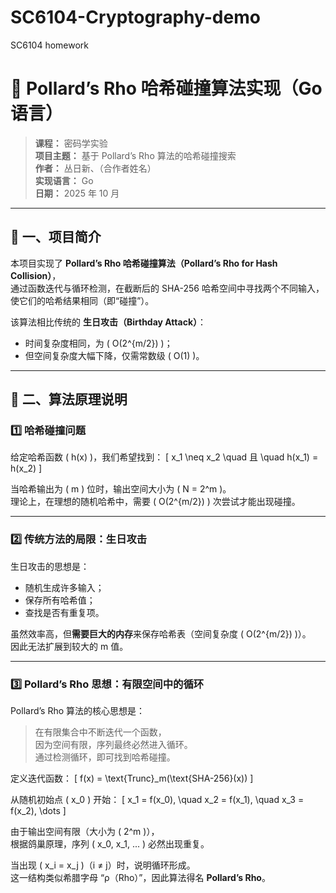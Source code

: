 # SC6104-Cryptography-demo
SC6104 homework
# 🧮 Pollard’s Rho 哈希碰撞算法实现（Go 语言）

> **课程：** 密码学实验  
> **项目主题：** 基于 Pollard’s Rho 算法的哈希碰撞搜索  
> **作者：** 丛日新、（合作者姓名）  
> **实现语言：** Go  
> **日期：** 2025 年 10 月  

---

## 📘 一、项目简介

本项目实现了 **Pollard’s Rho 哈希碰撞算法（Pollard’s Rho for Hash Collision）**，  
通过函数迭代与循环检测，在截断后的 SHA-256 哈希空间中寻找两个不同输入，使它们的哈希结果相同（即“碰撞”）。

该算法相比传统的 **生日攻击（Birthday Attack）**：
- 时间复杂度相同，为 \( O(2^{m/2}) \)；
- 但空间复杂度大幅下降，仅需常数级 \( O(1) \)。

---

## 🧠 二、算法原理说明

### 1️⃣ 哈希碰撞问题

给定哈希函数 \( h(x) \)，我们希望找到：
\[
x_1 \neq x_2 \quad 且 \quad h(x_1) = h(x_2)
\]

当哈希输出为 \( m \) 位时，输出空间大小为 \( N = 2^m \)。  
理论上，在理想的随机哈希中，需要 \( O(2^{m/2}) \) 次尝试才能出现碰撞。

---

### 2️⃣ 传统方法的局限：生日攻击

生日攻击的思想是：
- 随机生成许多输入；
- 保存所有哈希值；
- 查找是否有重复项。

虽然效率高，但**需要巨大的内存**来保存哈希表（空间复杂度 \( O(2^{m/2}) \)）。  
因此无法扩展到较大的 m 值。

---

### 3️⃣ Pollard’s Rho 思想：有限空间中的循环

Pollard’s Rho 算法的核心思想是：
> 在有限集合中不断迭代一个函数，  
> 因为空间有限，序列最终必然进入循环。  
> 通过检测循环，即可找到哈希碰撞。

定义迭代函数：
\[
f(x) = \text{Trunc}_m(\text{SHA-256}(x))
\]

从随机初始点 \( x_0 \) 开始：
\[
x_1 = f(x_0), \quad x_2 = f(x_1), \quad x_3 = f(x_2), \dots
\]

由于输出空间有限（大小为 \( 2^m \)），  
根据鸽巢原理，序列 \( x_0, x_1, ... \) 必然出现重复。

当出现 \( x_i = x_j \)（i ≠ j）时，说明循环形成。  
这一结构类似希腊字母 “ρ（Rho）”，因此算法得名 **Pollard’s Rho**。

